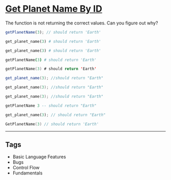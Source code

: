 # [Get Planet Name By ID](https://www.codewars.com/kata/515e188a311df01cba000003)

The function is not returning the correct values. Can you figure out why?

```javascript
getPlanetName(3); // should return 'Earth'
```

```ruby
get_planet_name(3) # should return 'Earth'
```

```python
get_planet_name(3) # should return 'Earth'
```

```coffeescript
getPlanetName(3) # should return 'Earth'
```

```swift
getPlanetName(3) # should return 'Earth'
```

```scala
get_planet_name(3); //should return "Earth"
```

```c
get_planet_name(3); //should return "Earth"
```

```cpp
get_planet_name(3); //should return "Earth"
```

```haskell
getPlanetName 3 -- should return "Earth"
```

```rust
get_planet_name(3); // should return "Earth"
```

```go
GetPlanetName(3) // should return 'Earth'
```

---

## Tags

- Basic Language Features
- Bugs
- Control Flow
- Fundamentals
